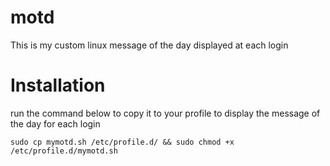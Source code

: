 # motd
This is my custom linux message of the day displayed at each login

# Installation
run the command below to copy it to your profile to display the message of the day for each login

```
sudo cp mymotd.sh /etc/profile.d/ && sudo chmod +x /etc/profile.d/mymotd.sh
```
